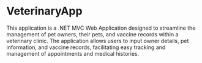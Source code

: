# VeterinaryApp
This application is a .NET MVC Web Application designed to streamline the management of pet owners, their pets, and vaccine records within a veterinary clinic. The application allows users to input owner details, pet information, and vaccine records, facilitating easy tracking and management of appointments and medical histories.

